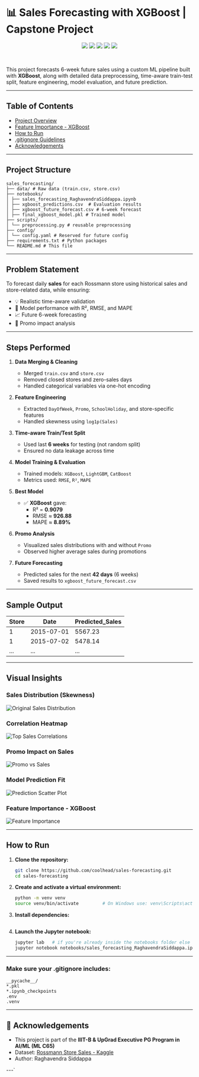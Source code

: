 # 📊 Sales Forecasting with XGBoost | Capstone Project

<p align="center">
  <img src="https://img.shields.io/badge/Made%20with-Python%203.10-blue?style=flat-square&logo=python" />
  <img src="https://img.shields.io/github/last-commit/coolhead/sales-forecasting?style=flat-square" />
  <img src="https://img.shields.io/github/repo-size/coolhead/sales-forecasting?style=flat-square" />
  <img src="https://img.shields.io/github/workflow/status/coolhead/sales-forecasting/CI?label=Build&style=flat-square" />
  <img src="https://img.shields.io/badge/License-MIT-green?style=flat-square" />
</p>

<br>

This project forecasts 6-week future sales using a custom ML pipeline built with **XGBoost**, along with detailed data preprocessing, time-aware train-test split, feature engineering, model evaluation, and future prediction.

---
## Table of Contents
- [Project Overview](#project-overview)
- [Feature Importance - XGBoost](#feature-importance---xgboost)
- [How to Run](#how-to-run)
- [.gitignore Guidelines](#make-sure-your-gitignore-includes)
- [Acknowledgements](#-acknowledgements)

---

## Project Structure
```
sales_forecasting/
├── data/ # Raw data (train.csv, store.csv)
├── notebooks/
│ ├── sales_forecasting_RaghavendraSiddappa.ipynb 
│ ├── xgboost_predictions.csv  # Evaluation results
│ ├── xgboost_future_forecast.csv # 6-week forecast
│ ├── final_xgboost_model.pkl # Trained model
├── scripts/
│ └── preprocessing.py # reusable preprocessing
├── config/
│ └── config.yaml # Reserved for future config
├── requirements.txt # Python packages
└── README.md # This file
```
---

## Problem Statement

To forecast daily **sales** for each Rossmann store using historical sales and store-related data, while ensuring:

- 💡 Realistic time-aware validation
- 🧮 Model performance with R², RMSE, and MAPE
- 📈 Future 6-week forecasting
- 🎯 Promo impact analysis

---

## Steps Performed

1. **Data Merging & Cleaning**
   - Merged `train.csv` and `store.csv`
   - Removed closed stores and zero-sales days
   - Handled categorical variables via one-hot encoding

2. **Feature Engineering**
   - Extracted `DayOfWeek`, `Promo`, `SchoolHoliday`, and store-specific features
   - Handled skewness using `log1p(Sales)`

3. **Time-aware Train/Test Split**
   - Used last **6 weeks** for testing (not random split)
   - Ensured no data leakage across time

4. **Model Training & Evaluation**
   - Trained models: `XGBoost`, `LightGBM`, `CatBoost`
   - Metrics used: `RMSE`, `R²`, `MAPE`

5. **Best Model**
   - ✅ **XGBoost** gave:
     - R² = **0.9079**
     - RMSE ≈ **926.88**
     - MAPE ≈ **8.89%**

6. **Promo Analysis**
   - Visualized sales distributions with and without `Promo`
   - Observed higher average sales during promotions

7. **Future Forecasting**
   - Predicted sales for the next **42 days** (6 weeks)
   - Saved results to `xgboost_future_forecast.csv`

---

## Sample Output

| Store | Date       | Predicted_Sales |
|-------|------------|-----------------|
| 1     | 2015-07-01 | 5567.23         |
| 1     | 2015-07-02 | 5478.14         |
| ...   | ...        | ...             |

---

## Visual Insights

### Sales Distribution (Skewness)
![Original Sales Distribution](assets/original_sales_distribution.jpg)

### Correlation Heatmap
![Top Sales Correlations](assets/top_sales_correlations_heatmap.jpg)

### Promo Impact on Sales
![Promo vs Sales](assets/promo_vs_sales_boxplot.jpg)

### Model Prediction Fit
![Prediction Scatter Plot](assets/prediction_scatter_plot.jpg)

### Feature Importance - XGBoost
![Feature Importance](assets/feature_importance_xgboost.jpg)

---

## How to Run

1. **Clone the repository:**
   ```bash
   git clone https://github.com/coolhead/sales-forecasting.git
   cd sales-forecasting
    ```

2. **Create and activate a virtual environment:**
    ```bash
    python -m venv venv
    source venv/bin/activate         # On Windows use: venv\Scripts\activate
    ```
3. **Install dependencies:**
    ```bash    pip install -r requirements.txt
    
    ```
4. **Launch the Jupyter notebook:**
   ```bash
   jupyter lab   # if you're already inside the notebooks folder else run the below command
   jupyter notebook notebooks/sales_forecasting_RaghavendraSiddappa.ipynb

   ```
---

### Make sure your .gitignore includes:
```
__pycache__/
*.pkl
*.ipynb_checkpoints
.env
.venv
```
---

## 🙌 Acknowledgements

- This project is part of the **IIIT-B & UpGrad Executive PG Program in AI/ML (ML C65)**
- Dataset: [Rossmann Store Sales - Kaggle](https://www.kaggle.com/competitions/rossmann-store-sales/)
- Author: Raghavendra Siddappa

---`

